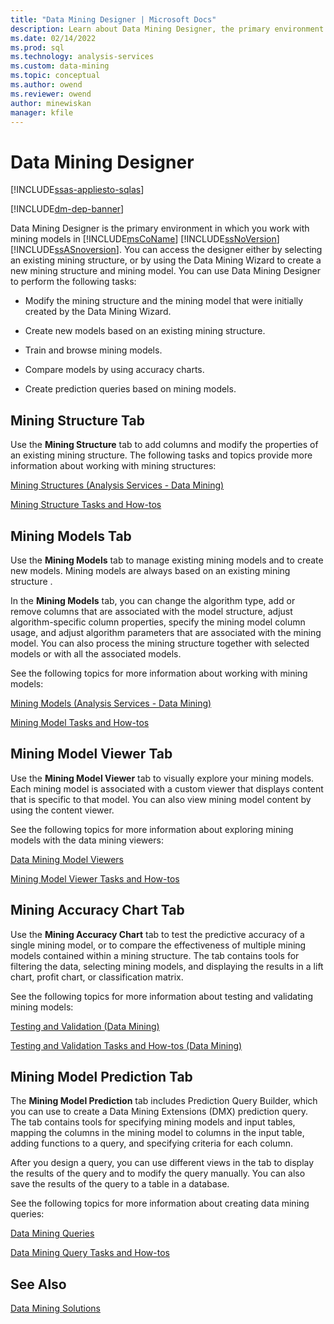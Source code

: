 ```yaml
---
title: "Data Mining Designer | Microsoft Docs"
description: Learn about Data Mining Designer, the primary environment in which you work with mining models in SQL Server Analysis Services.
ms.date: 02/14/2022
ms.prod: sql
ms.technology: analysis-services
ms.custom: data-mining
ms.topic: conceptual
ms.author: owend
ms.reviewer: owend
author: minewiskan
manager: kfile
---
```

# Data Mining Designer
[!INCLUDE[ssas-appliesto-sqlas](../includes/ssas-appliesto-sqlas.md)]

[!INCLUDE[dm-dep-banner](../includes/dm-dep-banner.md)]

  Data Mining Designer is the primary environment in which you work with mining models in [!INCLUDE[msCoName](../includes/msconame-md.md)] [!INCLUDE[ssNoVersion](../includes/ssnoversion-md.md)] [!INCLUDE[ssASnoversion](../includes/ssasnoversion-md.md)]. You can access the designer either by selecting an existing mining structure, or by using the Data Mining Wizard to create a new mining structure and mining model. You can use Data Mining Designer to perform the following tasks:  
  
-   Modify the mining structure and the mining model that were initially created by the Data Mining Wizard.  
  
-   Create new models based on an existing mining structure.  
  
-   Train and browse mining models.  
  
-   Compare models by using accuracy charts.  
  
-   Create prediction queries based on mining models.  
  
## Mining Structure Tab  
 Use the **Mining Structure** tab to add columns and modify the properties of an existing mining structure. The following tasks and topics provide more information about working with mining structures:  
  
 [Mining Structures &#40;Analysis Services - Data Mining&#41;](../../analysis-services/data-mining/mining-structures-analysis-services-data-mining.md)  
  
 [Mining Structure Tasks and How-tos](../../analysis-services/data-mining/mining-structure-tasks-and-how-tos.md)  
  
## Mining Models Tab  
 Use the **Mining Models** tab to manage existing mining models and to create new models. Mining models are always based on an existing mining structure .  
  
 In the **Mining Models** tab, you can change the algorithm type, add or remove columns that are associated with the model structure, adjust algorithm-specific column properties, specify the mining model column usage, and adjust algorithm parameters that are associated with the mining model. You can also process the mining structure together with selected models or with all the associated models.  
  
 See the following topics for more information about working with mining models:  
  
 [Mining Models &#40;Analysis Services - Data Mining&#41;](../../analysis-services/data-mining/mining-models-analysis-services-data-mining.md)  
  
 [Mining Model Tasks and How-tos](../../analysis-services/data-mining/mining-model-tasks-and-how-tos.md)  
  
## Mining Model Viewer Tab  
 Use the **Mining Model Viewer** tab to visually explore your mining models. Each mining model is associated with a custom viewer that displays content that is specific to that model. You can also view mining model content by using the content viewer.  
  
 See the following topics for more information about exploring mining models with the data mining viewers:  
  
 [Data Mining Model Viewers](../../analysis-services/data-mining/data-mining-model-viewers.md)  
  
 [Mining Model Viewer Tasks and How-tos](../../analysis-services/data-mining/mining-model-viewer-tasks-and-how-tos.md)  
  
## Mining Accuracy Chart Tab  
 Use the **Mining Accuracy Chart** tab to test the predictive accuracy of a single mining model, or to compare the effectiveness of multiple mining models contained within a mining structure. The tab contains tools for filtering the data, selecting mining models, and displaying the results in a lift chart, profit chart, or classification matrix.  
  
 See the following topics for more information about testing and validating mining models:  
  
 [Testing and Validation &#40;Data Mining&#41;](../../analysis-services/data-mining/testing-and-validation-data-mining.md)  
  
 [Testing and Validation Tasks and How-tos &#40;Data Mining&#41;](../../analysis-services/data-mining/testing-and-validation-tasks-and-how-tos-data-mining.md)  
  
## Mining Model Prediction Tab  
 The **Mining Model Prediction** tab includes Prediction Query Builder, which you can use to create a Data Mining Extensions (DMX) prediction query. The tab contains tools for specifying mining models and input tables, mapping the columns in the mining model to columns in the input table, adding functions to a query, and specifying criteria for each column.  
  
 After you design a query, you can use different views in the tab to display the results of the query and to modify the query manually. You can also save the results of the query to a table in a database.  
  
 See the following topics for more information about creating data mining queries:  
  
 [Data Mining Queries](../../analysis-services/data-mining/data-mining-queries.md)  
  
 [Data Mining Query Tasks and How-tos](../../analysis-services/data-mining/data-mining-query-tasks-and-how-tos.md)  
  
## See Also  
 [Data Mining Solutions](../../analysis-services/data-mining/data-mining-solutions.md)  
  
  
